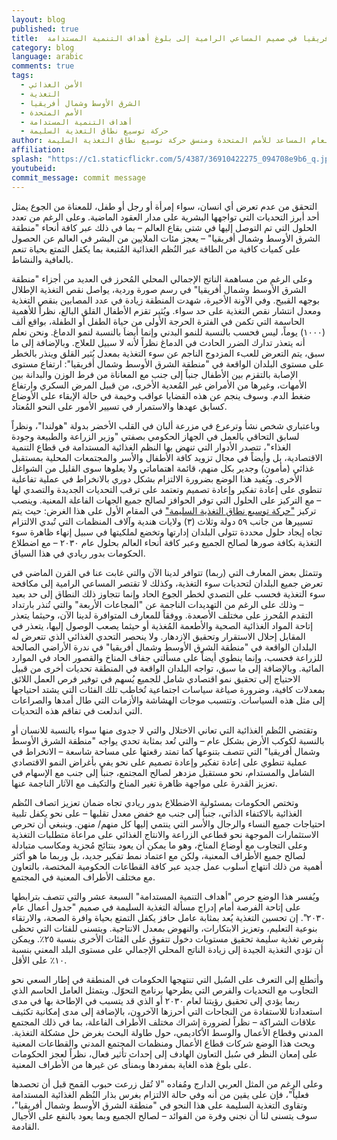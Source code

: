 ```yaml
---
layout: blog
published: true
title:  إدراج مسألة الأمن الغذائي والتغذوي في منطقة الشرق الأوسط وشمال أفريقيا في صميم المساعي الرامية إلى بلوغ أهداف التنمية المستدامة
category: blog
language: arabic
comments: true
tags: 
  - الأمن الغذائي
  - التغذية
  - الشرق الأوسط وشمال أفريقيا
  - الأمم المتحدة
  - أهداف التنمية المستدامة
  - حركة توسيع نطاق التغذية السليمة
author: جيردا فيربورغ، الأمين العام المساعد للأمم المتحدة ومنسق حركة توسيع نطاق التغذية السليمة
affiliation: 
splash: "https://c1.staticflickr.com/5/4387/36910422275_094708e9b6_q.jpg"
youtubeid: 
commit_message: commit message
---
```

التحقق من عدم تعرض أي انسان، سواء إمرأة أو رجل أو طفل، للمعناة من الجوع يمثل أحد أبرز التحديات التي تواجهها البشرية على مدار العقود الماضية. وعلى الرغم من تعدد الحلول التي تم التوصل إليها في شتى بقاع العالم – بما في ذلك عبر كافة أنحاء "منطقة الشرق الأوسط وشمال أفريقيا" – يعجز مئات الملايين من البشر في العالم عن الحصول على كميات كافية من الطاقة عبر النُظم الغذائية المُتبعة بما يكفل التمتع بحياة تنعم بالعافية والنشاط.




وعلى الرغم من مساهمة الناتج الإجمالي المحلي المُحرز في العديد من أجزاء "منطقة الشرق الأوسط وشمال أفريقيا" في رسم صورة وردية، يواصل نقص التغذية الإطلال بوجهه القبيح. وفي الآونة الأخيرة، شهدت المنطقة زيادة في عدد المصابين بنقص التغذية ومعدل انتشار نقص التغذية على حد سواء. ويُثير تقزم الأطفال القلق البالغ، نظراً للأهمية الحاسمة التي تكمن في الفترة الحرجة الأولى من حياة الطفل أو الطفلة، بواقع ألف (١٠٠٠) يوماً، ليس فحسب بالنسبة للنمو البدني وإنما أيضاَ بالنسبة لنمو الدماغ. ونحن نعلم أنه يتعذر تدارك الضرر الحادث في الدماغ نظراً لأنه لا سبيل للعلاج. وبالإضافة إلى ما سبق، يتم التعرض للعبء المزدوج الناجم عن سوء التغذية بمعدل يُثير القلق وينذر بالخطر على مستوى البلدان الواقعة في "منطقة الشرق الأوسط وشمال أفريقيا": ارتفاع مستوى الإصابة بالتقزم بين الأطفال جنباً إلى جنب مع المعاناة من فرط الوزن والبدانة بين الأمهات، وغيرها من الأمراض غير المُعدية الأخرى، من قبيل المرض السكري وارتفاع ضغط الدم. وسوف ينجم عن هذه القضايا عواقب وخيمة في حالة الإبقاء على الأوضاع كسابق عهدها والاستمرار في تسيير الأمور على النحو المُعتاد.




وباعتباري شخص نشأ وترعرع في مزرعة ألبان في القلب الأخضر بدولة "هولندا"، ونظراً لسابق التحاقي بالعمل في الجهاز الحكومي بصفتي "وزير الزراعة والطبيعة وجودة الغذاء"، تتصدر الأدوار التي تنهض بها النظم الغذائية المستدامة في قطاع التنمية الاقتصادية، بل وأيضاً في مجال تزويد كافة الأطفال والأسر والمجتمعات المحلية بمستقبل غذائي (مأمون) وجدير بكل منهم، قائمة اهتماماتي ولا يعلوها سوى القليل من الشواغل الأخرى. ويُفيد هذا الوضع بضرورة الالتزام بشكل دوري بالانخراط في عملية تفاعلية تنطوي على إعادة تفكير وإعادة تصميم وتعتمد على ترقب التحديات الجديدة والتصدي لها – مع التركيز على الحلول التي توفر الحوافز لصالح جميع الجهات الفاعلة المعنية. وينصب تركيز ["حركة توسيع نطاق التغذية السليمة"](http://scalingupnutrition.org/) في المقام الأول على هذا الغرض: حيث يتم تسييرها من جانب ٥٩ دولة وثلاث (٣) ولايات هندية وآلاف المنظمات التي تُبدي الالتزام تجاه إيجاد حلول محددة تتولى البلدان إدارتها وتخضع لملكيتها في سبيل إنهاء ظاهرة سوء التغذية بكافة صورها لصالح الجميع وعبر كافة أنحاء العالم بحلول عام ٢٠٣٠ – مع اضطلاع الحكومات بدور ريادي في هذا السياق.







وتتمثل بعض المعارف التي (ربما) تتوافر لدينا الآن والتي غابت عنا في القرن الماضي في تعرض جميع البلدان لتحديات سوء التغذية، وكذلك لا تقتصر المساعي الرامية إلى مكافحة سوء التغذية فحسب على التصدي لخطر الجوع الحاد وإنما تتجاوز ذلك النطاق إلى حد بعيد – وذلك على الرغم من التهديدات الناجمة عن "المجاعات الأربعة" والتي تُنذر بارتداد التقدم المُحرز على مختلف الأصعدة. ووفقاً للمعارف المتوافرة لدينا الآن، وحيثما يتعذر إتاحة المواد الغذائية الصحية والأطعمة المُغذية أو حيثما يصعب الوصول إليها، يتعذر في المقابل إحلال الاستقرار وتحقيق الازدهار. ولا ينحصر التحدي الغذائي الذي تتعرض له البلدان الواقعة في "منطقة الشرق الأوسط وشمال أفريقيا" في ندرة الأراضي الصالحة للزراعة فحسب، وإنما ينطوي أيضاً على مسألتي جفاف المناخ والقصور الحاد في الموارد المائية. وبالإضافة إلى ما سبق، تواجه البلدان الواقعة في المنطقة تحديات أخرى من قبيل الاحتياج إلى تحقيق نمو اقتصادي شامل للجميع يُسهم في توفير فرص العمل اللائق بمعدلات كافية، وضرورة صياغة سياسات اجتماعية تُخاطب تلك الفئات التي يشتد احتياجها إلى مثل هذه السياسات. وتتسبب موجات الهشاشة والأزمات التي طال أمدها والصراعات التي اندلعت في تفاقم هذه التحديات.





وتقتضي النُظم الغذائية التي تعاني الاختلال والتي لا جدوى منها سواء بالنسبة للانسان أو بالنسبة لكوكب الأرض بشكل عام – والتي تُعد بمثابة تحدي يواجه "منطقة الشرق الأوسط وشمال أفريقيا" التي تتصف بتنوعها كما تمتد رقعتها على مساحة شاسعة – الانخراط في عملية تنطوي على إعادة تفكير وإعادة تصميم على نحو يفي بأغراض النمو الاقتصادي الشامل والمستدام، نحو مستقبل مزدهر لصالح المجتمع، جنباً إلى جنب مع الإسهام في تعزيز القدرة على مواجهة ظاهرة تغير المناخ والتكيف مع الآثار الناجمة عنها.






وتختص الحكومات بمسئولية الاضطلاع بدور ريادي تجاه ضمان تعزيز اتصاف النُظم الغذائية بالاكتفاء الذاتي، جنباً إلى جنب مع خفض معدل تقلبها – على نحو يكفل تلبية احتياجات جميع النساء والرجال والأسر التي ينتمي إليها كل منهم/ منهن. وينبغي أن تحرص الاستثمارات الموجهة نحو قطاعي الزراعة والانتاج الغذائي على مراعاة متطلبات التغذية وعلى التجاوب مع أوضاع المناخ، وهو ما يمكن أن يعود بنتائج مُجزية ومكاسب متبادلة لصالح جميع الأطراف المعنية، ولكن مع اعتماد نمط تفكير جديد، بل وربما ما هو أكثر أهمية من ذلك انتهاج أسلوب عمل جديد عبر كافة القطاعات الحكومية المختصة، بالتعاون مع مختلف الأطراف المعنية في المجتمع.



 
ويُفسر هذا الوضع حرص "أهداف التنمية المستدامة" السبعة عشر والتي تتصف بترابطها على إتاحة الفرصة أمام إدراج مسألة التغذية السليمة في صميم "جدول أعمال عام ٢٠٣٠". إن تحسين التغذية يُعد بمثابة عامل حافز يكفل التمتع بحياة وافرة الصحة، والارتقاء بنوعية التعليم، وتعزيز الابتكارات، والنهوض بمعدل الانتاجية. ويتسنى للفئات التي تحظى بفرص تغذية سليمة تحقيق مستويات دخول تتفوق على الفئات الأخرى بنسبة ٢٥٪. ويمكن أن تؤدي التغذية الجيدة إلى زيادة الناتج المحلي الإجمالي على مستوى البلد المعني بنسبة ١٠٪ على الأقل.






وأتطلع إلى التعرف على السُبل التي تنتهجها الحكومات في المنطقة في إطار السعي نحو التجاوب مع التحديات والفرص التي يطرحها برنامج التحوّل. ويتمثل العامل الحاسم الذي ربما يؤدي إلى تحقيق رؤيتنا لعام ٢٠٣٠ أو الذي قد يتسبب في الإطاحة بها في مدى استعدادنا للاستفادة من النجاحات التي أحرزها الآخرون، بالإضافة إلى مدى إمكانية تكثيف علاقات الشراكة – نظراً لضرورة إشراك مختلف الأطراف الفاعلة، بما في ذلك المجتمع المدني وقطاع الأعمال والوسط الأكاديمي، حول طاولة البحث بغرض حل مشكلة التغذية. ويحث هذا الوضع شركات قطاع الأعمال ومنظمات المجتمع المدني والقطاعات المعنية على إمعان النظر في سُبل التعاون الهادف إلى إحداث تأثير فعال، نظراً لعجز الحكومات على بلوغ هذه الغاية بمفردها وبمنأى عن غيرها من الأطراف المعنية.






وعلى الرغم من المثل العربي الدارج ومُفاده "لا تُقل زرعت حبوب القمح قبل أن تحصدها فعلياً"، فإن على يقين من أنه وفي حالة الالتزام بغرس بذار النُظم الغذائية المستدامة وتقاوى التغذية السليمة على هذا النحو في "منطقة الشرق الأوسط وشمال أفريقيا"، سوف يتسنى لنا أن نجني وفرة من الفوائد – لصالح الجميع وبما يعود بالنفع على الأجيال القادمة.